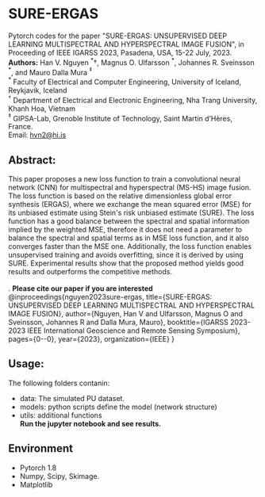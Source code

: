 # SURE-ERGAS
Pytorch codes for the paper "SURE-ERGAS: UNSUPERVISED DEEP LEARNING MULTISPECTRAL AND HYPERSPECTRAL IMAGE FUSION", in Proceeding of IEEE IGARSS 2023, Pasadena, USA, 15-22 July, 2023. <br>
**Authors:** Han V. Nguyen $^\ast \dagger$, Magnus O. Ulfarsson $^\ast$,  Johannes R. Sveinsson $^\ast$, and Mauro Dalla Mura $^\ddagger$ <br>
$^\ast$ Faculty of Electrical and Computer Engineering, University of Iceland, Reykjavik, Iceland<br>
$^\dagger$ Department of Electrical and Electronic Engineering, Nha Trang University, Khanh Hoa, Vietnam<br>
$^\ddagger$ GIPSA-Lab, Grenoble Institute of Technology, Saint Martin d’Hères, France.<br>
Email: hvn2@hi.is

## Abstract:<br>
This paper proposes a new loss function to train a convolutional neural network (CNN) for multispectral and hyperspectral (MS-HS) image fusion. The loss function is based on the relative dimensionless global error synthesis (ERGAS), where we exchange the mean squared error (MSE) for its unbiased estimate using Stein's risk unbiased estimate (SURE). The loss function has a good balance between the spectral and spatial information implied by the weighted MSE, therefore it does not need a parameter to balance the spectral and spatial terms as in MSE loss function, and it also converges faster than the MSE one. Additionally, the loss function enables unsupervised training and avoids overfitting, since it is derived by using SURE. Experimental results show that the proposed method yields good results and outperforms the competitive methods. 
<br><br>.
 **Please cite our paper if you are interested**<br>
 @inproceedings{nguyen2023sure-ergas,
  title={SURE-ERGAS: UNSUPERVISED DEEP LEARNING MULTISPECTRAL AND HYPERSPECTRAL IMAGE FUSION},
  author={Nguyen, Han V and Ulfarsson, Magnus O and Sveinsson, Johannes R and Dalla Mura, Mauro},
  booktitle={IGARSS 2023-2023 IEEE International Geoscience and Remote Sensing Symposium},
  pages={0--0},
  year={2023},
  organization={IEEE}
}
## Usage:<br>
The following folders contanin:
- data: The simulated PU dataset.
- models: python scripts define the model (network structure)
- utils: additional functions<br>
**Run the jupyter notebook and see results.**
## Environment
- Pytorch 1.8
- Numpy, Scipy, Skimage.
- Matplotlib